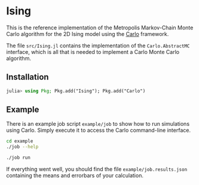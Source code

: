 # Ising

This is the reference implementation of the Metropolis Markov-Chain Monte Carlo algorithm for the 2D Ising model using the [Carlo](https://github.com/lukas-weber/Carlo.jl) framework. 

The file `src/Ising.jl` contains the implementation of the `Carlo.AbstractMC` interface, which is all that is needed to implement a Carlo Monte Carlo algorithm.

## Installation
```julia
julia> using Pkg; Pkg.add("Ising"); Pkg.add("Carlo")
```

## Example
There is an example job script `example/job` to show how to run simulations using Carlo. Simply execute it to access the Carlo command-line interface.

```bash
cd example
./job --help

./job run
```

If everything went well, you should find the file `example/job.results.json` containing the means and errorbars of your calculation.